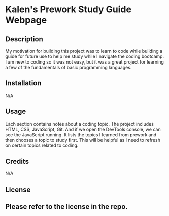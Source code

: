 # Kalen's Prework Study Guide Webpage

## Description

My motivation for building this project was to learn to code while building a guide for future use to help me study while I navigate the coding bootcamp. I am new to coding so it was not easy, but it was a great project for learning a few of the fundamentals of basic programming languages.


## Installation

N/A

## Usage

 Each section contains notes about a coding topic. The project includes HTML, CSS, JavaScript, Git. And if we open the DevTools console, we can see the JavaScript running. It lists the topics I learned from prework and then chooses a topic to study first. This will be helpful as I need to refresh on certain topics related to coding.

## Credits

N/A

## License

Please refer to the license in the repo.
---

